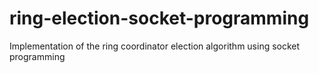 # ring-election-socket-programming
Implementation of the ring coordinator election algorithm using socket programming
